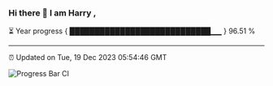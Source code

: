 ### Hi there 👋 I am Harry , 

⏳ Year progress { ████████████████████████████▁▁ } 96.51 %

---

⏰ Updated on Tue, 19 Dec 2023 05:54:46 GMT

![Progress Bar CI](https://github.com/duykhang68/duykhang68/workflows/Progress%20Bar%20CI/badge.svg)
